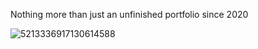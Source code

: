 Nothing more than just an unfinished portfolio since 2020

![5213336917130614588](https://user-images.githubusercontent.com/40000095/169715828-d524ae01-638a-4894-bd9e-f3f1060788b4.gif)
